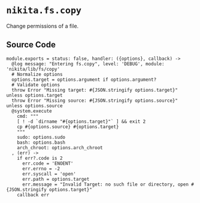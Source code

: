 
# `nikita.fs.copy`

Change permissions of a file.

## Source Code

    module.exports = status: false, handler: ({options}, callback) ->
      @log message: "Entering fs.copy", level: 'DEBUG', module: 'nikita/lib/fs/copy'
      # Normalize options
      options.target = options.argument if options.argument?
      # Validate options
      throw Error "Missing target: #{JSON.stringify options.target}" unless options.target
      throw Error "Missing source: #{JSON.stringify options.source}" unless options.source
      @system.execute
        cmd: """
        [ ! -d `dirname "#{options.target}"` ] && exit 2
        cp #{options.source} #{options.target}
        """
        sudo: options.sudo
        bash: options.bash
        arch_chroot: options.arch_chroot
      , (err) ->
        if err?.code is 2
          err.code = 'ENOENT'
          err.errno = -2
          err.syscall = 'open'
          err.path = options.target
          err.message = "Invalid Target: no such file or directory, open #{JSON.stringify options.target}"
        callback err
